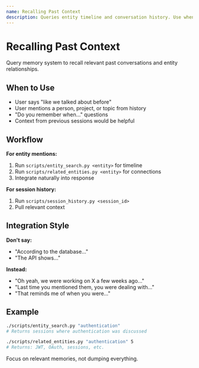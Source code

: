```yaml
---
name: Recalling Past Context
description: Queries entity timeline and conversation history. Use when user references past discussions, mentions known entities, or asks 'remember when'.
---
```


# Recalling Past Context

Query memory system to recall relevant past conversations and entity relationships.

## When to Use

- User says "like we talked about before"
- User mentions a person, project, or topic from history
- "Do you remember when..." questions
- Context from previous sessions would be helpful

## Workflow

**For entity mentions:**
1. Run `scripts/entity_search.py <entity>` for timeline
2. Run `scripts/related_entities.py <entity>` for connections
3. Integrate naturally into response

**For session history:**
1. Run `scripts/session_history.py <session_id>`
2. Pull relevant context

## Integration Style

**Don't say:**
- "According to the database..."
- "The API shows..."

**Instead:**
- "Oh yeah, we were working on X a few weeks ago..."
- "Last time you mentioned them, you were dealing with..."
- "That reminds me of when you were..."

## Example

```bash
./scripts/entity_search.py "authentication"
# Returns sessions where authentication was discussed

./scripts/related_entities.py "authentication" 5
# Returns: JWT, OAuth, sessions, etc.
```

Focus on relevant memories, not dumping everything.
